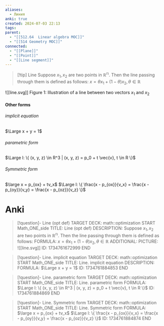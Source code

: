 ```yaml
---
aliases:
  - Линия
anki: true
created: 2024-07-03 22:13
tags: 
parent:
  - "[[512.64  Linear algebra MOC]]"
  - "[[514 Geometry MOC]]"
connected:
  - "[[Plane]]"
  - "[[Point]]"
  - "[[Line segment]]"
---
```


> [!tip] Line
Suppose $x_1, x_2$ are two points in $\mathbb{R^n}$. 
Then the line passing through them is defined as follows:
$x = \theta x_1 + (1 - \theta)x_2, \theta \in \mathbb{R}$

![[line.svg]]
Figure 1: Illustration of a line between two vectors $x_1$ and $x_2$



#### Other forms
###### implicit equation
$\Large x + y = 1$
###### parametric form
$\Large l: \{ (x, y, z) \in R^3 | (x, y, z) = p_0 + t \vec{v}, t \in R \}$
###### Symmetric form
$\large  x = p_{ox} + tv_x$
$\Large l: \{ \frac{x - p_{ox}}{v_x} = \frac{x - p_{oy}}{v_y} = \frac{x - p_{oz}}{v_z} \}$


# Anki
> [!question]- Line (opt def)
TARGET DECK: math::optimization
START
Math_ONE_side
TITLE: Line (opt def)
DESCRIPTION: Suppose $x_1, x_2$ are two points in $\mathbb{R^n}$. 
Then the line passing through them is defined as follows:
FORMULA: $x = \theta x_1 + (1 - \theta)x_2, \theta \in \mathbb{R}$
ADDITIONAL:
PICTURE: ![[line.svg]]
ID: 1734761672999
END

> [!question]- Line. implicit equation
TARGET DECK: math::optimization
START
Math_ONE_side
TITLE: Line. implicit equation
DESCRIPTION:
FORMULA: $\Large x + y = 1$
ID: 1734761884853
END

> [!question]- Line. parametric form
TARGET DECK: math::optimization
START
Math_ONE_side
TITLE: Line. parametric form
FORMULA: $\Large l: \{ (x, y, z) \in R^3 | (x, y, z) = p_0 + t \vec{v}, t \in R \}$
ID: 1734761884869
END

> [!question]- Line. Symmetric form
TARGET DECK: math::optimization
START
Math_ONE_side
TITLE: Line. Symmetric form
FORMULA: $\large  x = p_{ox} + tv_x$
$\Large l: \{ \frac{x - p_{ox}}{v_x} = \frac{x - p_{oy}}{v_y} = \frac{x - p_{oz}}{v_z} \}$
ID: 1734761884874
END
